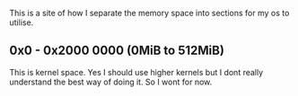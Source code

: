 This is a site of how I separate the memory space into sections for my os to utilise.

## 0x0 - 0x2000 0000 (0MiB to 512MiB)
This is kernel space. Yes I should use higher kernels but I dont really understand the best way of doing it. So I wont for now.